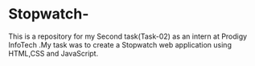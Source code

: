 # Stopwatch-
This is a repository for my Second task(Task-02) as an intern at Prodigy InfoTech .My task was to create a Stopwatch web application using HTML,CSS and JavaScript.
